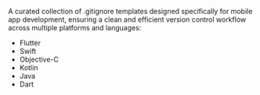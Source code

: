 A curated collection of .gitignore templates designed specifically for mobile app development, ensuring a clean and efficient version control workflow across multiple platforms and languages:

- Flutter
- Swift
- Objective-C
- Kotlin
- Java
- Dart
